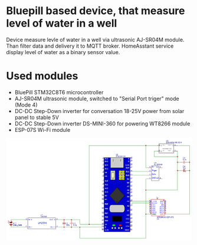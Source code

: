 # Bluepill based device, that measure level of water in a well

Device measure levle of water in a well via ultrasonic AJ-SR04M module. Than filter data and delivery it to MQTT broker.
HomeAsstant service display level of water as a binary sensor value.

# Used modules

* BluePill STM32C8T6 microcontroller
* AJ-SR04M ultrasonic module, switched to "Serial Port triger" mode (Mode 4)
* DC-DC Step-Down inverter for conversation 18-25V power from solar panel to stable 5V
* DC-DC Step-Down inverter DS-MINI-360 for powering WT8266 module
* ESP-07S Wi-Fi module

![Device module schematic](well_schematic.png)